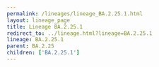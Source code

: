 ```yaml
---
permalink: /lineages/lineage_BA.2.25.1.html
layout: lineage_page
title: Lineage BA.2.25.1
redirect_to: ../lineage.html?lineage=BA.2.25.1
lineage: BA.2.25.1
parent: BA.2.25
children: ['BA.2.25.1']
---
```

